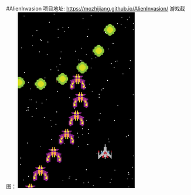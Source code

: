 #AlienInvasion
项目地址: https://mozhijiang.github.io/AlienInvasion/
游戏截图：   ![images](images/screenshots.PNG)  

